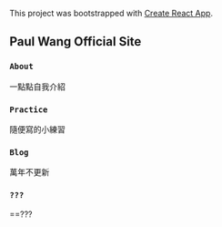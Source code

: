 This project was bootstrapped with [Create React App](https://github.com/facebook/create-react-app).

## Paul Wang Official Site

### `About`
一點點自我介紹

### `Practice`
隨便寫的小練習

### `Blog`
萬年不更新

### `???`
==???
